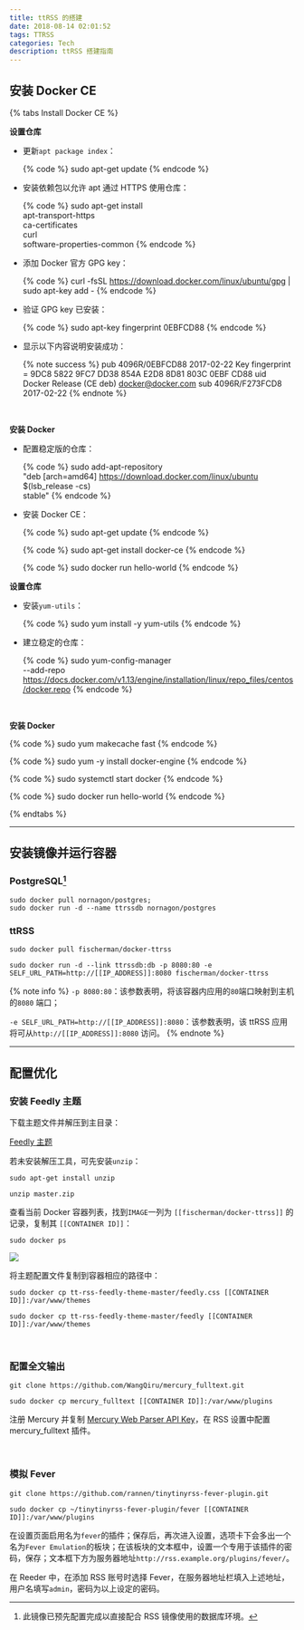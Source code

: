 ```yaml
---
title: ttRSS 的搭建
date: 2018-08-14 02:01:52
tags: TTRSS
categories: Tech
description: ttRSS 搭建指南
---
```


## 安装 Docker CE

{% tabs Install Docker CE %}
<!-- tab Ubuntu@linux -->
**设置仓库**

- 更新`apt package index`：

    {% code %}
    sudo apt-get update 
    {% endcode %}


- 安装依赖包以允许 apt 通过 HTTPS 使用仓库：

    {% code %}
    sudo apt-get install \
    apt-transport-https \
    ca-certificates \
    curl \
    software-properties-common
    {% endcode %}


- 添加 Docker 官方 GPG key：

    {% code %}
    curl -fsSL https://download.docker.com/linux/ubuntu/gpg | sudo apt-key add -
    {% endcode %}


- 验证 GPG key 已安装：

    {% code %}
    sudo apt-key fingerprint 0EBFCD88
    {% endcode %}


- 显示以下内容说明安装成功：

    {% note success %}
    pub   4096R/0EBFCD88 2017-02-22
    Key fingerprint = 9DC8 5822 9FC7 DD38 854A  E2D8 8D81 803C 0EBF CD88
    uid                  Docker Release (CE deb) <docker@docker.com>
    sub   4096R/F273FCD8 2017-02-22
    {% endnote %}

<br />

**安装 Docker**

- 配置稳定版的仓库：

    {% code %}
    sudo add-apt-repository \
    "deb [arch=amd64] https://download.docker.com/linux/ubuntu \
    $(lsb_release -cs) \
    stable"
    {% endcode %}


- 安装 Docker CE：

    {% code %}
    sudo apt-get update
    {% endcode %}

    {% code %}
    sudo apt-get install docker-ce
    {% endcode %}

    {% code %}
    sudo docker run hello-world
    {% endcode %}
<!-- endtab -->
<!-- tab CentOS@linux -->
**设置仓库**

- 安装`yum-utils`：

    {% code %}
    sudo yum install -y yum-utils
    {% endcode %}


- 建立稳定的仓库：

    {% code %}
    sudo yum-config-manager \
    --add-repo \
    https://docs.docker.com/v1.13/engine/installation/linux/repo_files/centos/docker.repo
    {% endcode %}

<br />

**安装 Docker**

{% code %}
sudo yum makecache fast
{% endcode %}

{% code %}
sudo yum -y install docker-engine
{% endcode %}

{% code %}
sudo systemctl start docker
{% endcode %}

{% code %}
sudo docker run hello-world
{% endcode %}
<!-- endtab -->
{% endtabs %}

---

## 安装镜像并运行容器

### PostgreSQL[^1]

```
sudo docker pull nornagon/postgres;
sudo docker run -d --name ttrssdb nornagon/postgres
```

### ttRSS
```
sudo docker pull fischerman/docker-ttrss
```

```
sudo docker run -d --link ttrssdb:db -p 8080:80 -e SELF_URL_PATH=http://[[IP_ADDRESS]]:8080 fischerman/docker-ttrss
```

{% note info %}
`-p 8080:80`：该参数表明，将该容器内应用的`80`端口映射到主机的`8080` 端口；

`-e SELF_URL_PATH=http://[[IP_ADDRESS]]:8080`：该参数表明，该 ttRSS 应用将可从`http://[[IP_ADDRESS]]:8080` 访问。
{% endnote %}

---

## 配置优化

### 安装 Feedly 主题

下载主题文件并解压到主目录：

<a id="download" href="https://www.dropbox.com/s/88olyj3dsmmr23t/tt-rss-feedly-theme-1.3.0-for-ttrss-17.4.0.zip"><i class="fa fa-download"></i><span> Feedly 主题</span> </a>

若未安装解压工具，可先安装`unzip`：
```
sudo apt-get install unzip
```

```
unzip master.zip
```


查看当前 Docker 容器列表，找到`IMAGE`一列为 `[[fischerman/docker-ttrss]]` 的记录，复制其 `[[CONTAINER ID]]`：
```
sudo docker ps
```

![](http://pa5j6ydpq.bkt.clouddn.com/20180818165044_w53LBz_15091878055188.jpeg)

将主题配置文件复制到容器相应的路径中：
```
sudo docker cp tt-rss-feedly-theme-master/feedly.css [[CONTAINER ID]]:/var/www/themes
```

```
sudo docker cp tt-rss-feedly-theme-master/feedly [[CONTAINER ID]]:/var/www/themes
```

<br />

### 配置全文输出

```git
git clone https://github.com/WangQiru/mercury_fulltext.git
```

```
sudo docker cp mercury_fulltext [[CONTAINER ID]]:/var/www/plugins
```

注册 Mercury 并复制 [Mercury Web Parser API Key](https://mercury.postlight.com/web-parser/)，在 RSS 设置中配置 mercury_fulltext 插件。

<br />

### 模拟 Fever

```git
git clone https://github.com/rannen/tinytinyrss-fever-plugin.git
```

```
sudo docker cp ~/tinytinyrss-fever-plugin/fever [[CONTAINER ID]]:/var/www/plugins
```

在设置页面启用名为`fever`的插件；保存后，再次进入设置，选项卡下会多出一个名为`Fever Emulation`的板块；在该板块的文本框中，设置一个专用于该插件的密码，保存；文本框下方为服务器地址`http://rss.example.org/plugins/fever/`。

在 Reeder 中，在添加 RSS 账号时选择 Fever，在服务器地址栏填入上述地址，用户名填写`admin`，密码为以上设定的密码。
[^1]: 此镜像已预先配置完成以直接配合 RSS 镜像使用的数据库环境。